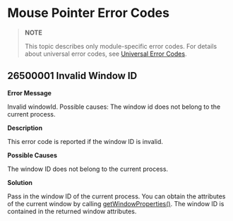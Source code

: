 # Mouse Pointer Error Codes

> **NOTE**
>
> This topic describes only module-specific error codes. For details about universal error codes, see [Universal Error Codes](../errorcode-universal.md).

## 26500001 Invalid Window ID

**Error Message**

Invalid windowId. Possible causes: The window id does not belong to the current process.

**Description**

This error code is reported if the window ID is invalid.

**Possible Causes**

The window ID does not belong to the current process.

**Solution**

Pass in the window ID of the current process. You can obtain the attributes of the current window by calling [getWindowProperties()](../apis-arkui/arkts-apis-window-Window.md#getwindowproperties9). The window ID is contained in the returned window attributes.
